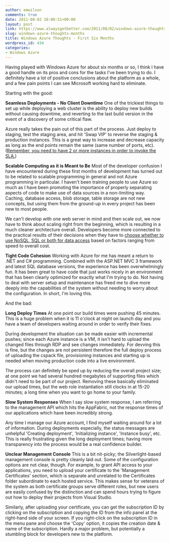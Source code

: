 ```yaml
---
author: emwilson
comments: true
date: 2011-08-02 10:00:51+00:00
layout: post
link: https://www.alwaysgetbetter.com/2011/08/02/windows-azure-thoughts-months/
slug: windows-azure-thoughts-months
title: Windows Azure Thoughts - First Six Months
wordpress_id: 434
categories:
- Windows Azure
---
```


Having played with Windows Azure for about six months or so, I think I have a good handle on its pros and cons for the tasks I've been trying to do. I definitely have a lot of positive conclusions about the platform as a whole, and a few pain points I can see Microsoft working hard to eliminate.

Starting with the good:

**Seamless Deployments - No Client Downtime**
One of the trickiest things to set up while deploying a web cluster is the ability to deploy new builds without causing downtime, and reverting to the last build version in the event of a discovery of some critical flaw.

Azure really takes the pain out of this part of the process. Just deploy to staging, test the staging area, and hit 'Swap VIP' to reverse the staging & production instances. This is a great way to increase and decrease capacity as long as the end points remain the same (same number of ports, etc). ([Remember, you need to have 2 or more instances in order to invoke the SLA.](/blog/2011/04/25/ensure-sla-multiple-web-role-instances-windows-azure/))

**Scalable Computing as it is Meant to Be**
Most of the developer confusion I have encountered during these first months of development has turned out to be related to scalable programming in general and not Azure programming in particular. I haven't been training people to use Azure so much as I have been promoting the importance of properly separating aspects of code to make use of data sources in a non-limiting way. Caching, database access, blob storage, table storage are not new concepts, but using them from the ground-up in every project has been new to most people.

We can't develop with one web server in mind and then scale out, we now have to think about scaling right from the beginning, which is resulting in a much cleaner architecture overall. Developers become more connected to the practical results of their decisions when they have to [choose whether to use NoSQL, SQL or both for data access](/blog/2011/04/24/azure-table-storage-azure-sql/) based on factors ranging from speed to overall cost.

**Tight Code Cohesion**
Working with Azure for me has meant a return to .NET and C# programming. Combined with the ASP.NET MVC 3 framework and latest SQL database versions, the experience has been overwhelmingly fun. It has been great to have code that just works nicely in an environment that has been clearly optimized for exactly what I'm trying to do. Not having to deal with server setup and maintenance has freed me to dive more deeply into the capabilities of the system without needing to worry about the configuration. In short, I'm loving this.

And the bad:

**Long Deploy Times**
At one point our build times were pushing 45 minutes. This is a huge problem when it is 11 o'clock at night on launch day and you have a team of developers waiting around in order to verify their fixes.

During development the situation can be made easier with incremental pushes; since each Azure instance is a VM, it isn't hard to upload the changed files through RDP and see changes immediately. For devving this is fine, but the changes are not persistent therefore the full deploy process of uploading the cspack file, provisioning instances and starting up is needed when moving production code into a live environment.

The process can definitely be sped up by reducing the overall project size; at one point we had several hundred megabytes of supporting files which didn't need to be part of our project. Removing these basically eliminated our upload times, but the web role instantiation still clocks in at 15-20 minutes; a long time when you want to go home to your family.

**Slow System Responses**
When I say slow system response, I am referring to the management API which hits the AppFabric, not the response times of our applications which have been incredibly strong.

Any time I manage our Azure account, I find myself waiting around for a lot of information. During deployments especially, the status messages are unhelpful 'Creating deployment', 'Initializing instance', 'Instance busy', etc. This is really frustrating given the long deployment times; having more transparency into the process would be a real confidence builder.

**Unclear Management Console**
This is a bit nit-picky; the Silverlight-based management console is pretty cleanly laid out. Some of the configuration options are not clear, though. For example, to grant API access to your applications, you need to upload your certificate to the 'Management Certificates' section, which is separate and unrelated to the Certificates folder subordinate to each hosted service. This makes sense for veterans of the system as both certificate groups serve different roles, but new users are easily confused by the distinction and can spend hours trying to figure out how to deploy their projects from Visual Studio.

Similarly, after uploading your certificate, you can get the subscription ID by clicking on the subscription and copying the ID from the info panel at the right-hand side of your screen. If you right-click on the subscription ID in the menu pane and choose the 'Copy' option, it copies the creation date & name of the subscription. Hardly a major problem, but potentially a stumbling block for developers new to the platform.
